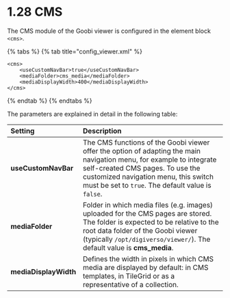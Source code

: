 # 1.28 CMS

The CMS module of the Goobi viewer is configured in the element block `<cms>`.

{% tabs %}
{% tab title="config\_viewer.xml" %}
```markup
<cms>
    <useCustomNavBar>true</useCustomNavBar>
    <mediaFolder>cms_media</mediaFolder>
    <mediaDisplayWidth>400</mediaDisplayWidth>
</cms>
```
{% endtab %}
{% endtabs %}

The parameters are explained in detail in the following table:

| **Setting** | Description |
| :--- | :--- |
| **useCustomNavBar** | The CMS functions of the Goobi viewer offer the option of adapting the main navigation menu, for example to integrate self-created CMS pages. To use the customized navigation menu, this switch must be set to `true`. The default value is `false`. |
| **mediaFolder** | Folder in which media files \(e.g. images\) uploaded for the CMS pages are stored. The folder is expected to be relative to the root data folder of the Goobi viewer \(typically `/opt/digiverso/viewer/`\). The default value is **cms\_media**. |
| **mediaDisplayWidth** | Defines the width in pixels in which CMS media are displayed by default: in CMS templates, in TileGrid or as a representative of a collection. |



